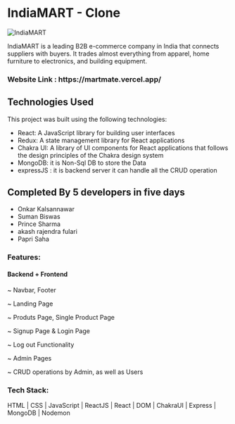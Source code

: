 <h1>IndiaMART  - Clone </h1>

![IndiaMART](https://user-images.githubusercontent.com/106386112/229416539-b531af13-9d9f-4412-9ab4-4aa68ebc29d1.png)

IndiaMART is a leading B2B e-commerce company in India that connects suppliers with buyers. It trades almost everything from apparel, home furniture to electronics, and building equipment.

<h3>Website Link : https://martmate.vercel.app/ </h3>

## Technologies Used
This project was built using the following technologies:

- React: A JavaScript library for building user interfaces
- Redux: A state management library for React applications
- Chakra UI: A library of UI components for React applications that follows the design principles of the Chakra design system
- MongoDB: it is Non-Sql DB to store the Data
- expressJS : it is backend server it can handle all the CRUD operation

## Completed By 5 developers in five days

 - Onkar Kalsannawar
 - Suman Biswas
 - Prince Sharma
 - akash rajendra fulari
 - Papri Saha

<h3>Features:</h3>

<h4>Backend + Frontend</h5>

~ Navbar, Footer

~ Landing Page

~ Produts Page, Single Product Page

~ Signup Page & Login Page

~ Log out Functionality

~ Admin Pages

~ CRUD operations by Admin, as well as Users

<h3>Tech Stack:</h3> 

HTML | CSS | JavaScript | ReactJS | React | DOM | ChakraUI | Express | MongoDB | Nodemon 
